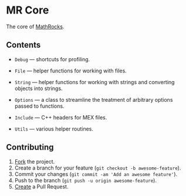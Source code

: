 # MR Core

The core of [MathRocks](https://github.com/MathRocks/MathRocks).

## Contents

* `Debug` — shortcuts for profiling.

* `File` — helper functions for working with files.

* `String` — helper functions for working with strings and converting objects
  into strings.

* `Options` — a class to streamline the treatment of arbitrary options passed
  to functions.

* `Include` — C++ headers for MEX files.

* `Utils` — various helper routines.

## Contributing

1. [Fork](https://help.github.com/articles/fork-a-repo) the project.
2. Create a branch for your feature (`git checkout -b awesome-feature`).
3. Commit your changes (`git commit -am 'Add an awesome feature'`).
4. Push to the branch (`git push -u origin awesome-feature`).
5. [Create](https://help.github.com/articles/creating-a-pull-request)
   a Pull Request.
